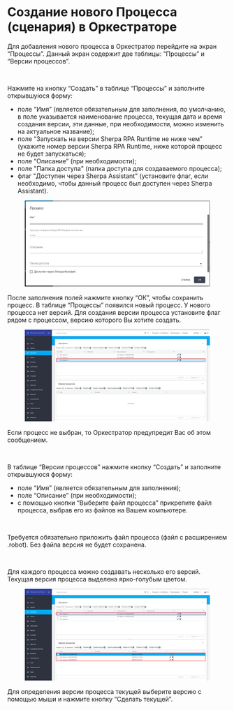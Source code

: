 # Создание нового Процесса (сценария) в Оркестраторе

Для добавления нового процесса в Оркестратор перейдите на экран “Процессы”. Данный экран содержит две таблицы: “Процессы” и “Версии процессов”. &#x20;

<figure><img src="https://lh7-rt.googleusercontent.com/docsz/AD_4nXdNlRh-w1GQNp09myyJ918Rj4MKKgCg-Vo4ny5IyZ1xv23n31gyTqnd0QL7TfpCZN_pF88LrGwl57uy94LVKhNqYSnxtpGqyQWxWbwd2DduBBTDzNxB1zijhAPcY-D5T2KAXVDdI09V7htG9UQD5p7B-uU?key=AlXLCZelkj_i53TYtSVPbQ" alt=""><figcaption></figcaption></figure>

Нажмите на кнопку “Создать” в таблице “Процессы” и заполните открывшуюся форму:

* поле “Имя” (является обязательным для заполнения, по умолчанию, в поле указывается наименование процесса, текущая дата и время создания версии, эти данные, при необходимости, можно изменить на актуальное название);
* поле “Запускать на версии Sherpa RPA Runtime не ниже чем” (укажите номер версии Sherpa RPA Runtime, ниже которой процесс не будет запускаться);
* поле “Описание” (при необходимости);
* поле "Папка доступа" (папка доступа для создаваемого процесса);
* флаг "Доступен через Sherpa Assistant" (установите флаг, если необходимо, чтобы данный процесс был доступен через Sherpa Assistant).

<figure><img src="../../../../.gitbook/assets/image (50).png" alt=""><figcaption></figcaption></figure>

После заполнения полей нажмите кнопку “ОК”, чтобы сохранить процесс. В таблице “Процессы” появился новый процесс. У нового процесса нет версий. Для создания версии процесса установите флаг рядом с процессом, версию которого Вы хотите создать.

<figure><img src="../../../../.gitbook/assets/Процесс2.png" alt=""><figcaption></figcaption></figure>

Если процесс не выбран, то Оркестратор предупредит Вас об этом сообщением.&#x20;

&#x20;&#x20;

<figure><img src="https://lh7-rt.googleusercontent.com/docsz/AD_4nXf7vZ4kdzlkwPH595Sg2xqz1c45Cwyd-MRxXhLrsCrsvBpaS_EHjscLbJxTS_Nw7visekjH0ClkHqCE45IJqktscH354qbOuV_o7t-c_7xxi6AVDY1ezCz7ZTDGehqCNsO203SoWRuo1qXGA7BYrhQI5V18?key=iLsscOkAYkVnzVdVDr-zyA" alt=""><figcaption></figcaption></figure>

В таблице “Версии процессов” нажмите кнопку “Создать” и заполните открывшуюся форму:

* поле “Имя” (является обязательным  для заполнения);
* поле “Описание” (при необходимости);
* с помощью кнопки “Выберите файл процесса” прикрепите файл процесса, выбрав его из файлов на Вашем компьютере.

<figure><img src="https://lh7-rt.googleusercontent.com/docsz/AD_4nXcZi-sV1Z0rjLn_TN_INda_tjO9sGghMymyzDRzfUXQB84UJOD8AeLJDavrVPYjAXwwSnwfcwZg_gOgLyYu420Y5b6G_C28Zk-AIt-4gLRcSoor_qeTT2Dfao_Guq5Ammv4Fd5a8XllV6RmVGOD4-GcNTYj?key=iLsscOkAYkVnzVdVDr-zyA" alt=""><figcaption></figcaption></figure>

Требуется обязательно приложить файл процесса (файл с расширением .robot). Без файла версия не будет сохранена.

<figure><img src="https://lh7-rt.googleusercontent.com/docsz/AD_4nXfJLpJIQTwbrLFMmCNIGRNgde90kmfnFeEal6oluHLPSi2-korgv7LToo-yyQxxXZlTKrD-iXovPD_L-tOeGnWFTJ9AbbBN-PLxWMaPdsS63dTBmj7PJAlPsHY_v5NxY49wIZ1QrtHXvSC8nbdc01h78C20?key=iLsscOkAYkVnzVdVDr-zyA" alt=""><figcaption></figcaption></figure>

Для каждого процесса можно создавать несколько его версий. Текущая версия процесса выделена ярко-голубым цветом.&#x20;

<figure><img src="../../../../.gitbook/assets/Процесс.png" alt=""><figcaption></figcaption></figure>

Для определения версии процесса текущей выберите версию с помощью мыши и нажмите кнопку “Сделать текущей”.&#x20;

<figure><img src="https://lh7-rt.googleusercontent.com/docsz/AD_4nXdcH0qZ4y4IfnUraSLVPMp8nDIo3dL2YcX1H_20KuY8EKowb5ZlHMpqSq37QdKLUe0V-HLFXhnxlM0enksggcdOT3S3oA6YFvgxFeyOY8NgKfyEf5xWK0dxXmmuEIEjEcqbm7tiVnulbSOkx-2A9uqwM-w?key=iLsscOkAYkVnzVdVDr-zyA" alt=""><figcaption></figcaption></figure>
